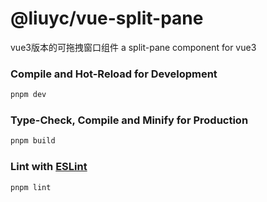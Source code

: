 # @liuyc/vue-split-pane

vue3版本的可拖拽窗口组件
a split-pane component for vue3

### Compile and Hot-Reload for Development

```sh
pnpm dev
```

### Type-Check, Compile and Minify for Production

```sh
pnpm build
```

### Lint with [ESLint](https://eslint.org/)

```sh
pnpm lint
```
